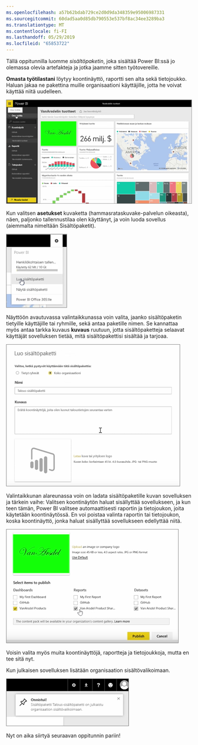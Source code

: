 ```yaml
---
ms.openlocfilehash: a57b62bdab729ce2d0d9da348359e95006987331
ms.sourcegitcommit: 60dad5aa0d85db790553e537bf8ac34ee3289ba3
ms.translationtype: MT
ms.contentlocale: fi-FI
ms.lasthandoff: 05/29/2019
ms.locfileid: "65853722"
---
```

Tällä oppitunnilla luomme *sisältöpaketin*, joka sisältää Power BI:ssä jo olemassa olevia artefakteja ja jotka jaamme sitten työtovereille. 

**Omasta työtilastani** löytyy koontinäyttö, raportti sen alta sekä tietojoukko. Haluan jakaa ne pakettina muille organisaationi käyttäjille, jotta he voivat käyttää niitä uudelleen.

![Jakaminen ja yhteistyö Power BI:ssä](./media/6-2-create-content-packs/pbi_learn06_02myworkspacenohilite.png)

Kun valitsen **asetukset** kuvaketta (hammasrataskuvake-palvelun oikeasta), näen, paljonko tallennustilaa olen käyttänyt, ja voin luoda sovellus (aiemmalta nimeltään Sisältöpaketit).

![Jakaminen ja yhteistyö Power BI:ssä](./media/6-2-create-content-packs/pbi_learn06_02options.png)

Näyttöön avautuvassa valintaikkunassa voin valita, jaanko sisältöpaketin tietyille käyttäjille tai ryhmille, sekä antaa paketille nimen. Se kannattaa myös antaa tarkka kuvaus **kuvaus** ruutuun, jotta sisältöpaketteja selaavat käyttäjät sovelluksen tietää, mitä sisältöpakettisi sisältää ja tarjoaa.

![Jakaminen ja yhteistyö Power BI:ssä](./media/6-2-create-content-packs/pbi_learn06_02create_contpktop.png)

Valintaikkunan alareunassa voin on ladata sisältöpaketille kuvan sovelluksen ja tärkein vaihe: Valitsen koontinäytön haluat sisällyttää sovellukseen, ja kun teen tämän, Power BI valitsee automaattisesti raportin ja tietojoukon, joita käytetään koontinäytössä. En voi poistaa valinta raportin tai tietojoukon, koska koontinäyttö, jonka haluat sisällyttää sovellukseen edellyttää niitä.

![Jakaminen ja yhteistyö Power BI:ssä](./media/6-2-create-content-packs/pbi_learn06_02create_contpk2ndhalf.png)

Voisin valita myös muita koontinäyttöjä, raportteja ja tietojoukkoja, mutta en tee sitä nyt.

Kun julkaisen sovelluksen lisätään organisaation sisältövalikoimaan.

![Jakaminen ja yhteistyö Power BI:ssä](./media/6-2-create-content-packs/pbi_learn06_02contpksuccess.png)

Nyt on aika siirtyä seuraavan oppitunnin pariin!

